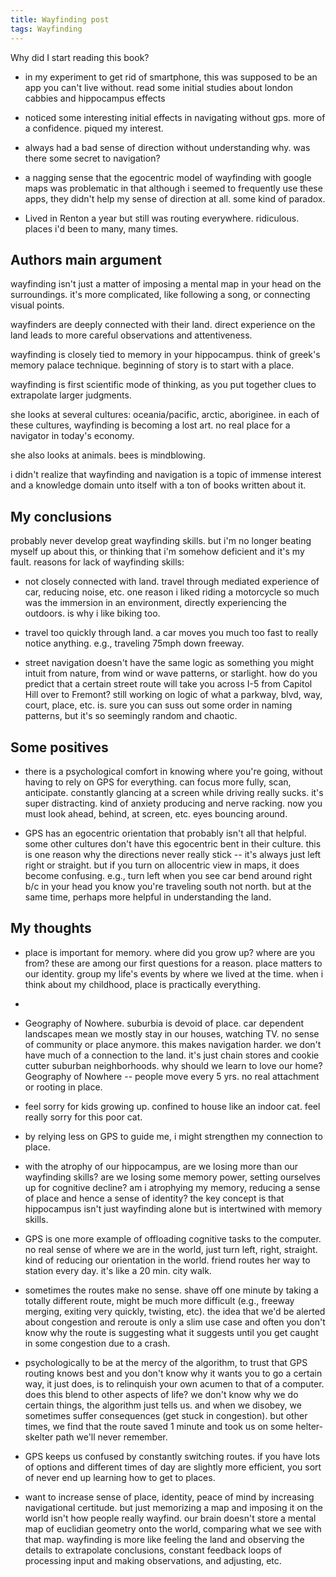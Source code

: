 ```yaml
---
title: Wayfinding post
tags: Wayfinding
---
```


Why did I start reading this book?

* in my experiment to get rid of smartphone, this was supposed to be an app you can't live without. read some initial studies about london cabbies and hippocampus effects

* noticed some interesting initial effects in navigating without gps. more of a confidence. piqued my interest.

* always had a bad sense of direction without understanding why. was there some secret to navigation?

* a nagging sense that the egocentric model of wayfinding with google maps was problematic in that although i seemed to frequently use these apps, they didn't help my sense of direction at all. some kind of paradox.

* Lived in Renton a year but still was routing everywhere. ridiculous. places i'd been to many, many times.


## Authors main argument

wayfinding isn't just a matter of imposing a mental map in your head on the surroundings. it's more complicated, like following a song, or connecting visual points.

wayfinders are deeply connected with their land. direct experience on the land leads to more careful observations and attentiveness. 

wayfinding is closely tied to memory in your hippocampus. think of greek's memory palace technique. beginning of story is to start with a place.

wayfinding is first scientific mode of thinking, as you put together clues to extrapolate larger judgments.

she looks at several cultures: oceania/pacific, arctic, aboriginee. in each of these cultures, wayfinding is becoming a lost art. no real place for a navigator in today's economy.

she also looks at animals. bees is mindblowing.

i didn't realize that wayfinding and navigation is a topic of immense interest and a knowledge domain unto itself with a ton of books written about it.

## My conclusions

probably never develop great wayfinding skills. but i'm no longer beating myself up about this, or thinking that i'm somehow deficient and it's my fault. reasons for lack of wayfinding skills:

* not closely connected with land. travel through mediated experience of car, reducing noise, etc. one reason i liked riding a motorcycle so much was the immersion in an environment, directly experiencing the outdoors. is why i like biking too.
  
* travel too quickly through land. a car moves you much too fast to really notice anything. e.g., traveling 75mph down freeway.

* street navigation doesn't have the same logic as something you might intuit from nature, from wind or wave patterns, or starlight. how do you predict that a certain street route will take you across I-5 from Capitol Hill over to Fremont? still working on logic of what a parkway, blvd, way, court, place, etc. is. sure you can suss out some order in naming patterns, but it's so seemingly random and chaotic.

## Some positives

* there is a psychological comfort in knowing where you're going, without having to rely on GPS for everything. can focus more fully, scan, anticipate. constantly glancing at a screen while driving really sucks. it's super distracting. kind of anxiety producing and nerve racking. now you must look ahead, behind, at screen, etc. eyes bouncing around.
  
* GPS has an egocentric orientation that probably isn't all that helpful. some other cultures don't have this egocentric bent in their culture. this is one reason why the directions never really stick -- it's always just left right or straight. but if you turn on allocentric view in maps, it does become confusing. e.g., turn left when you see car bend around right b/c in your head you know you're traveling south not north. but at the same time, perhaps more helpful in understanding the land.

## My thoughts

* place is important for memory. where did you grow up? where are you from? these are among our first questions for a reason. place matters to our identity. group my life's events by where we lived at the time. when i think about my childhood, place is practically everything.
* 
* Geography of Nowhere. suburbia is devoid of place. car dependent landscapes mean we mostly stay in our houses, watching TV. no sense of community or place anymore. this makes navigation harder. we don't have much of a connection to the land. it's just chain stores and cookie cutter suburban neighborhoods. why should we learn to love our home? Geography of Nowhere -- people move every 5 yrs. no real attachment or rooting in place.

* feel sorry for kids growing up. confined to house like an indoor cat. feel really sorry for this poor cat.
  
* by relying less on GPS to guide me, i might strengthen my connection to place.
  
* with the atrophy of our hippocampus, are we losing more than our wayfinding skills? are we losing some memory power, setting ourselves up for cognitive decline? am i atrophying my memory, reducing a sense of place and hence a sense of identity? the key concept is that hippocampus isn't just wayfinding alone but is intertwined with memory skills.

* GPS is one more example of offloading cognitive tasks to the computer. no real sense of where we are in the world, just turn left, right, straight. kind of reducing our orientation in the world. friend routes her way to station every day. it's like a 20 min. city walk.
  
* sometimes the routes make no sense. shave off one minute by taking a totally different route, might be much more difficult (e.g., freeway merging, exiting very quickly, twisting, etc). the idea that we'd be alerted about congestion and reroute is only a slim use case and often you don't know why the route is suggesting what it suggests until you get caught in some congestion due to a crash.
   
* psychologically to be at the mercy of the algorithm, to trust that GPS routing knows best and you don't know why it wants you to go a certain way, it just does, is to relinquish your own acumen to that of a computer. does this blend to other aspects of life? we don't know why we do certain things, the algorithm just tells us. and when we disobey, we sometimes suffer consequences (get stuck in congestion). but other times, we find that the route saved 1 minute and took us on some helter-skelter path we'll never remember.

* GPS keeps us confused by constantly switching routes. if you have lots of options and different times of day are slightly more efficient, you sort of never end up learning how to get to places.

* want to increase sense of place, identity, peace of mind by increasing navigational certitude. but just memorizing a map and imposing it on the world isn't how people really wayfind. our brain doesn't store a mental map of euclidian geometry onto the world, comparing what we see with that map. wayfinding is more like feeling the land and observing the details to extrapolate conclusions, constant feedback loops of processing input and making observations, and adjusting, etc.






